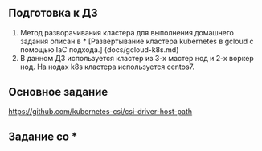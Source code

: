 ## Подготовка к ДЗ
1. Метод разворачивания кластера для выполнения домашнего задания описан в * [Развертывание кластера kubernetes в gcloud с помощью IaC подхода.] (docs/gcloud-k8s.md)
2. В данном ДЗ используется кластер из 3-х мастер нод и 2-х воркер нод. На нодах k8s кластера используется centos7.

## Основное задание
https://github.com/kubernetes-csi/csi-driver-host-path
## Задание со *
